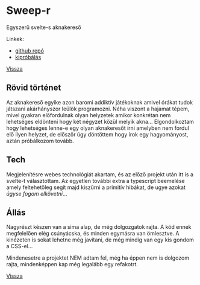 # Sweep-r 

Egyszerű svelte-s aknakereső

Linkek:
- [github repó](https://github.com/sasszem/sweep-r/)
- [kipróbálás](https://sasszem.github.io/sweep-r/)

[Vissza](prog.md)

## Rövid történet

Az aknakereső egyike azon baromi addiktív játékoknak amivel órákat tudok játszani akárhányszor leülök programozni. Néha viszont a hajamat tépem, mivel gyakran előfordulnak olyan helyzetek amikor konkrétan nem lehetséges eldönteni hogy két négyzet közül melyik akna... Elgondolkoztam hogy lehetséges lenne-e egy olyan aknakeresőt írni amelyben nem fordul elő ilyen helyzet, de először úgy döntöttem hogy írok egy hagyományost, aztán próbálkozom tovább.

## Tech

Megjelenítésre webes technológiát akartam, és az előző projekt után itt is a svelte-t választottam. Az egyetlen további extra a typescript beemelése amely feltehetőleg segít majd kiszűrni a primitív hibákat, de ugye azokat *úgyse fogom elkövetni*...

## Állás

Nagyrészt készen van a sima alap, de még dolgozgatok rajta. A kód ennek megfelelően elég csúnyácska, és minden egymásra van ömlesztve. A kinézeten is sokat lehetne még javítani, de még mindig van egy kis gondom a CSS-el...

Mindenesetre a projektet NEM adtam fel, még ha éppen nem is dolgozom rajta, mindenképpen kap még legalább egy refakotrt.

[Vissza](prog.md)